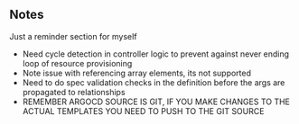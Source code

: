 ## Notes
Just a reminder section for myself

- Need cycle detection in controller logic to prevent against never ending loop of resource provisioning
- Note issue with referencing array elements, its not supported
- Need to do spec validation checks in the definition before the args are propagated to relationships
- REMEMBER ARGOCD SOURCE IS GIT, IF YOU MAKE CHANGES TO THE ACTUAL TEMPLATES YOU NEED TO PUSH TO THE GIT SOURCE
